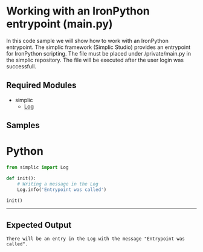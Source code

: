 # Working with an IronPython entrypoint (main.py)

In this code sample we will show how to work with an IronPython entrypoint. The simplic framework (Simplic Studio) provides an entrypoint for IronPython scripting. The file must be placed under /private/main.py in the simplic repository. The file will be executed after the user login was successfull.
## Required Modules

- simplic
  - [Log](xref:PythonAPI.Log)

## Samples

# Python

```python
from simplic import Log

def init():
    # Writing a message in the Log
    Log.info('Entrypoint was called')

init()
```
***

## Expected Output
```
There will be an entry in the Log with the message "Entrypoint was called".
```
